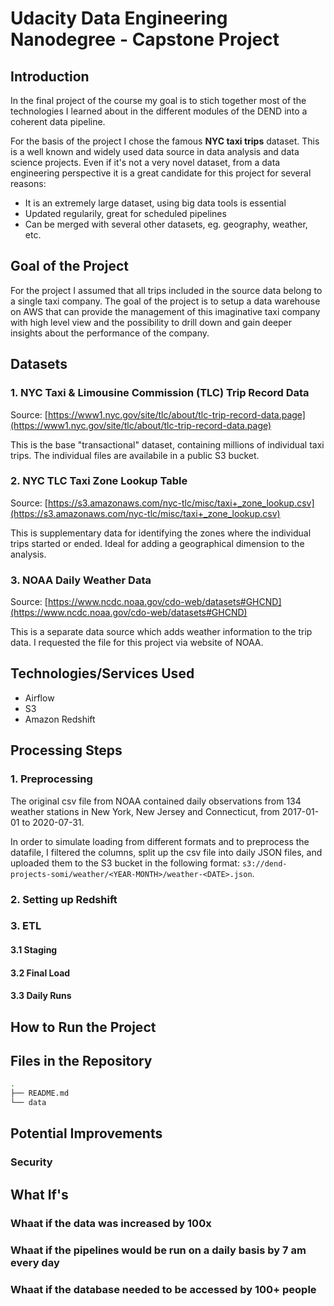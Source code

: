 # Udacity Data Engineering Nanodegree - Capstone Project

## Introduction

In the final project of the course my goal is to stich together most of the technologies I learned about in the different modules of the DEND into a coherent data pipeline.

For the basis of the project I chose the famous __NYC taxi trips__ dataset. This is a well known and widely used data source in data analysis and data science projects. Even if it's not a very novel dataset, from a data engineering perspective it is a great candidate for this project for several reasons:

- It is an extremely large dataset, using big data tools is essential
- Updated regularily, great for scheduled pipelines
- Can be merged with several other datasets, eg. geography, weather, etc.

## Goal of the Project

For the project I assumed that all trips included in the source data belong to a single taxi company. The goal of the project is to setup a data warehouse on AWS that can provide the management of this imaginative taxi company with high level view and the possibility to drill down and gain deeper insights about the performance of the company.

## Datasets

### 1. NYC Taxi & Limousine Commission (TLC) Trip Record Data

Source: [https://www1.nyc.gov/site/tlc/about/tlc-trip-record-data.page](https://www1.nyc.gov/site/tlc/about/tlc-trip-record-data.page)

This is the base "transactional" dataset, containing millions of individual taxi trips. The individual files are availabile in a public S3 bucket.

### 2. NYC TLC Taxi Zone Lookup Table

Source: [https://s3.amazonaws.com/nyc-tlc/misc/taxi+_zone_lookup.csv](https://s3.amazonaws.com/nyc-tlc/misc/taxi+_zone_lookup.csv)

This is supplementary data for identifying the zones where the individual trips started or ended. Ideal for adding a geographical dimension to the analysis.

### 3. NOAA Daily Weather Data

Source: [https://www.ncdc.noaa.gov/cdo-web/datasets#GHCND](https://www.ncdc.noaa.gov/cdo-web/datasets#GHCND)

This is a separate data source which adds weather information to the trip data. I requested the file for this project via website of NOAA.

## Technologies/Services Used

- Airflow
- S3
- Amazon Redshift

## Processing Steps

### 1. Preprocessing

The original csv file from NOAA contained daily observations from 134 weather stations in New York, New Jersey and Connecticut, from 2017-01-01 to 2020-07-31.

In order to simulate loading from different formats and to preprocess the datafile, I filtered the columns, split up the csv file into daily JSON files, and uploaded them to the S3 bucket in the following format: `s3://dend-projects-somi/weather/<YEAR-MONTH>/weather-<DATE>.json`.

### 2. Setting up Redshift

### 3. ETL

#### 3.1 Staging

#### 3.2 Final Load

#### 3.3 Daily Runs

## How to Run the Project

## Files in the Repository

```bash
.
├── README.md
└── data
```

## Potential Improvements

### Security

## What If's

### Whaat if the data was increased by 100x

### Whaat if the pipelines would be run on a daily basis by 7 am every day

### Whaat if the database needed to be accessed by 100+ people
